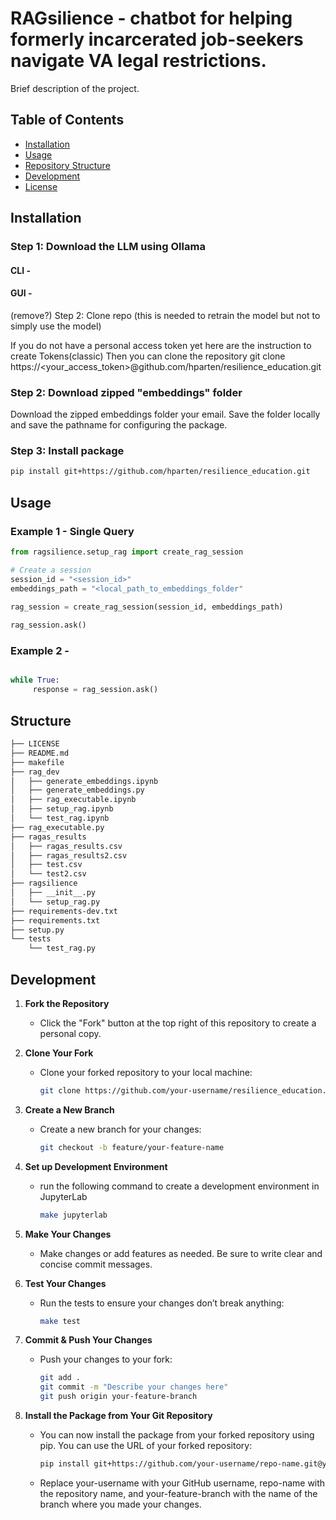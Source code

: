 # RAGsilience - chatbot for helping formerly incarcerated job-seekers navigate VA legal restrictions.

Brief description of the project.

## Table of Contents
- [Installation](#installation)
- [Usage](#usage)
- [Repository Structure](#structure)
- [Development](#development)
- [License](#license)

## Installation

### Step 1: Download the LLM using Ollama

#### CLI - 

#### GUI - 



(remove?) Step 2: Clone repo (this is needed to retrain the model but not to simply use the model)

If you do not have a personal access token yet here are the instruction to create Tokens(classic)
Then you can clone the repository
     git clone https://<your_access_token>@github.com/hparten/resilience_education.git

### Step 2: Download zipped "embeddings" folder

Download the zipped embeddings folder your email. Save the folder locally and save the pathname for configuring the package.

### Step 3: Install package

```bash
pip install git+https://github.com/hparten/resilience_education.git
```

## Usage

### Example 1 - Single Query

```python
from ragsilience.setup_rag import create_rag_session

# Create a session
session_id = "<session_id>"
embeddings_path = "<local_path_to_embeddings_folder"

rag_session = create_rag_session(session_id, embeddings_path)
     
rag_session.ask()
```

### Example 2 - 
```python

while True:
     response = rag_session.ask()

```

## Structure

```bash
├── LICENSE
├── README.md
├── makefile
├── rag_dev
│   ├── generate_embeddings.ipynb
│   ├── generate_embeddings.py
│   ├── rag_executable.ipynb
│   ├── setup_rag.ipynb
│   └── test_rag.ipynb
├── rag_executable.py
├── ragas_results
│   ├── ragas_results.csv
│   ├── ragas_results2.csv
│   ├── test.csv
│   └── test2.csv
├── ragsilience
│   ├── __init__.py
│   └── setup_rag.py
├── requirements-dev.txt
├── requirements.txt
├── setup.py
└── tests
    └── test_rag.py
```

## Development

1. **Fork the Repository**
   - Click the "Fork" button at the top right of this repository to create a personal copy.

2. **Clone Your Fork**
   - Clone your forked repository to your local machine:
     ```bash
     git clone https://github.com/your-username/resilience_education.git
     ```

3. **Create a New Branch**
   - Create a new branch for your changes:
     ```bash
     git checkout -b feature/your-feature-name
     ```
4. **Set up Development Environment**
   - run the following command to create a development environment in JupyterLab
     ```bash
     make jupyterlab
     ```

4. **Make Your Changes**
   - Make changes or add features as needed. Be sure to write clear and concise commit messages.

5. **Test Your Changes**
   - Run the tests to ensure your changes don’t break anything:
     ```bash
     make test
     ```

6. **Commit & Push Your Changes**
   - Push your changes to your fork:
     ```bash
     git add .
     git commit -m "Describe your changes here"
     git push origin your-feature-branch
     ```
7. **Install the Package from Your Git Repository**
   - You can now install the package from your forked repository using pip. You can use the URL of your forked repository:
     ```bash
     pip install git+https://github.com/your-username/repo-name.git@your-feature-branch
     ```
   - Replace your-username with your GitHub username, repo-name with the repository name, and your-feature-branch with the name of the branch where you made your changes.
  

